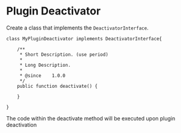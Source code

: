 # Plugin Deactivator

Create a class that implements the `DeactivatorInterface`.

```
class MyPluginDeactivator implements DeactivatorInterface{

	/**
	 * Short Description. (use period)
	 *
	 * Long Description.
	 *
	 * @since    1.0.0
	 */
	public function deactivate() {

	}

}
```
The code within the deactivate method will be executed upon plugin deactivation